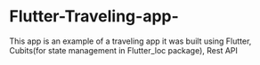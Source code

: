 # Flutter-Traveling-app-
This app is an example of a traveling app it was built using Flutter, Cubits(for state management in Flutter_loc package), Rest API

